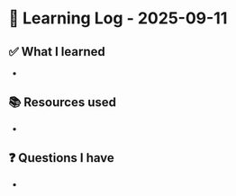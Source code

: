 # 🧠 Learning Log - 2025-09-11

## ✅ What I learned

- 

## 📚 Resources used

- 

## ❓ Questions I have

- 
